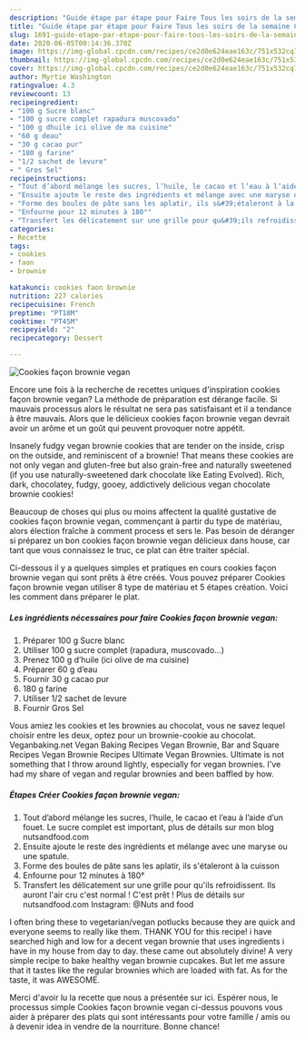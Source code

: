 ```yaml
---
description: "Guide étape par étape pour Faire Tous les soirs de la semaine Cookies façon brownie vegan"
title: "Guide étape par étape pour Faire Tous les soirs de la semaine Cookies façon brownie vegan"
slug: 1691-guide-etape-par-etape-pour-faire-tous-les-soirs-de-la-semaine-cookies-facon-brownie-vegan
date: 2020-06-05T00:14:36.370Z
image: https://img-global.cpcdn.com/recipes/ce2d0e624eae163c/751x532cq70/cookies-facon-brownie-vegan-photo-principale-de-la-recette.jpg
thumbnail: https://img-global.cpcdn.com/recipes/ce2d0e624eae163c/751x532cq70/cookies-facon-brownie-vegan-photo-principale-de-la-recette.jpg
cover: https://img-global.cpcdn.com/recipes/ce2d0e624eae163c/751x532cq70/cookies-facon-brownie-vegan-photo-principale-de-la-recette.jpg
author: Myrtie Washington
ratingvalue: 4.3
reviewcount: 13
recipeingredient:
- "100 g Sucre blanc"
- "100 g sucre complet rapadura muscovado"
- "100 g dhuile ici olive de ma cuisine"
- "60 g deau"
- "30 g cacao pur"
- "180 g farine"
- "1/2 sachet de levure"
- " Gros Sel"
recipeinstructions:
- "Tout d’abord mélange les sucres, l’huile, le cacao et l’eau à l’aide d’un fouet. Le sucre complet est important, plus de détails sur mon blog nutsandfood.com"
- "Ensuite ajoute le reste des ingrédients et mélange avec une maryse ou une spatule."
- "Forme des boules de pâte sans les aplatir, ils s&#39;étaleront à la cuisson"
- "Enfourne pour 12 minutes à 180°"
- "Transfert les délicatement sur une grille pour qu&#39;ils refroidissent. Ils auront l&#39;air cru c&#39;est normal ! C&#39;est prêt ! Plus de détails sur nutsandfood.com Instagram: @Nuts and food"
categories:
- Recette
tags:
- cookies
- faon
- brownie

katakunci: cookies faon brownie 
nutrition: 227 calories
recipecuisine: French
preptime: "PT18M"
cooktime: "PT45M"
recipeyield: "2"
recipecategory: Dessert

---
```



![Cookies façon brownie vegan](https://img-global.cpcdn.com/recipes/ce2d0e624eae163c/751x532cq70/cookies-facon-brownie-vegan-photo-principale-de-la-recette.jpg)

Encore une fois à la recherche de recettes uniques d'inspiration cookies façon brownie vegan? La méthode de préparation est dérange facile. Si mauvais processus alors le résultat ne sera pas satisfaisant et il a tendance à être mauvais. Alors que le délicieux cookies façon brownie vegan devrait avoir un arôme et un goût qui peuvent provoquer notre appétit.

Insanely fudgy vegan brownie cookies that are tender on the inside, crisp on the outside, and reminiscent of a brownie! That means these cookies are not only vegan and gluten-free but also grain-free and naturally sweetened (if you use naturally-sweetened dark chocolate like Eating Evolved). Rich, dark, chocolatey, fudgy, gooey, addictively delicious vegan chocolate brownie cookies!

Beaucoup de choses qui plus ou moins affectent la qualité gustative de cookies façon brownie vegan, commençant à partir du type de matériau, alors élection fraîche à comment process et sers le. Pas besoin de déranger si préparez un bon cookies façon brownie vegan délicieux dans house, car tant que vous connaissez le truc, ce plat can être traiter spécial.


Ci-dessous il y a quelques simples et pratiques en cours cookies façon brownie vegan qui sont prêts à être créés. Vous pouvez préparer Cookies façon brownie vegan utiliser 8 type de matériau et 5 étapes création. Voici les comment dans préparer le plat.

<!--inarticleads1-->

##### Les ingrédients nécessaires pour faire Cookies façon brownie vegan:

1. Préparer 100 g Sucre blanc
1. Utiliser 100 g sucre complet (rapadura, muscovado...)
1. Prenez 100 g d’huile (ici olive de ma cuisine)
1. Préparer 60 g d’eau
1. Fournir 30 g cacao pur
1.  180 g farine
1. Utiliser 1/2 sachet de levure
1. Fournir  Gros Sel


Vous amiez les cookies et les brownies au chocolat, vous ne savez lequel choisir entre les deux, optez pour un brownie-cookie au chocolat. Veganbaking.net Vegan Baking Recipes Vegan Brownie, Bar and Square Recipes Vegan Brownie Recipes Ultimate Vegan Brownies. Ultimate is not something that I throw around lightly, especially for vegan brownies. I&#39;ve had my share of vegan and regular brownies and been baffled by how. 

<!--inarticleads2-->

##### Étapes Créer Cookies façon brownie vegan:

1. Tout d’abord mélange les sucres, l’huile, le cacao et l’eau à l’aide d’un fouet. Le sucre complet est important, plus de détails sur mon blog nutsandfood.com
1. Ensuite ajoute le reste des ingrédients et mélange avec une maryse ou une spatule.
1. Forme des boules de pâte sans les aplatir, ils s&#39;étaleront à la cuisson
1. Enfourne pour 12 minutes à 180°
1. Transfert les délicatement sur une grille pour qu&#39;ils refroidissent. Ils auront l&#39;air cru c&#39;est normal ! C&#39;est prêt ! Plus de détails sur nutsandfood.com Instagram: @Nuts and food


I often bring these to vegetarian/vegan potlucks because they are quick and everyone seems to really like them. THANK YOU for this recipe! i have searched high and low for a decent vegan brownie that uses ingredients i have in my house from day to day. these came out absolutely divine! A very simple recipe to bake healthy vegan brownie cupcakes. But let me assure that it tastes like the regular brownies which are loaded with fat. As for the taste, it was AWESOME. 


Merci d'avoir lu la recette que nous a présentée sur ici. Espérer nous, le processus simple Cookies façon brownie vegan ci-dessus pouvons vous aider à préparer des plats qui sont intéressants pour votre famille / amis ou à devenir idea in vendre de la nourriture. Bonne chance!

